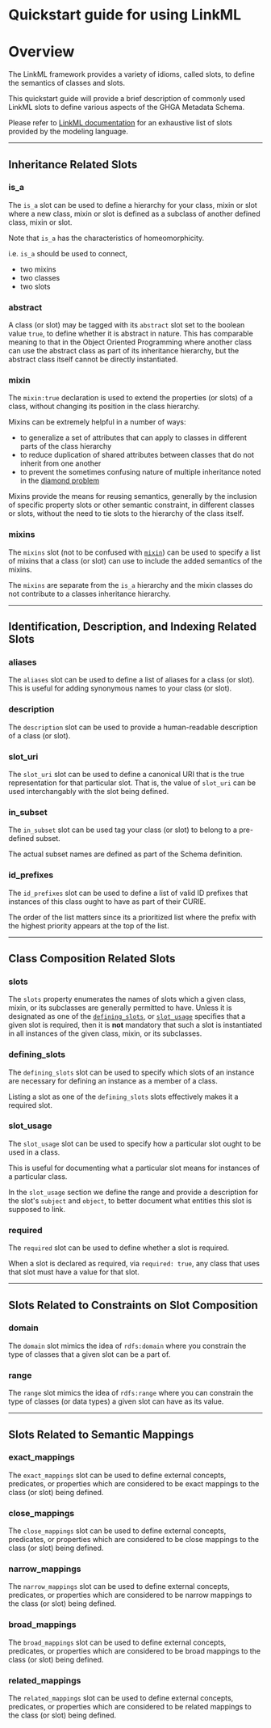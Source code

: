# Quickstart guide for using LinkML

# Overview

The LinkML framework provides a variety of idioms, called slots, to define the
semantics of classes and slots.

This quickstart guide will provide a brief description of commonly used LinkML
slots to define various aspects of the GHGA Metadata Schema.

Please refer to 
[LinkML documentation](https://linkml.github.io/linkml-model/docs/) for an
exhaustive list of slots provided by the modeling language.

---

## Inheritance Related Slots

### is_a

The `is_a` slot can be used to define a hierarchy for your class, mixin
or slot where a new class, mixin or slot is defined as a subclass of another
defined class, mixin or slot.

Note that `is_a` has the characteristics of homeomorphicity.

i.e. `is_a` should be used to connect,

- two mixins
- two classes
- two slots

### abstract

A class (or slot) may be tagged with its `abstract` slot set to the boolean
value `true`, to define whether it is abstract in nature. This has comparable
meaning to that in the Object Oriented Programming where another
class can use the abstract class as part of its inheritance hierarchy,
but the abstract class itself cannot be directly instantiated.

### mixin

The `mixin:true` declaration is used to extend the properties (or slots) of
a class, without changing its position in the class hierarchy.

Mixins can be extremely helpful in a number of ways:

- to generalize a set of attributes that can apply to classes in different
parts of the class hierarchy
- to reduce duplication of shared attributes between classes that do not
inherit from one another
- to prevent the sometimes confusing nature of multiple inheritance
noted in the [diamond problem](https://tinyurl.com/4zdw9tsb)

Mixins provide the means for reusing semantics, generally by the inclusion
of specific property slots or other semantic constraint, in different classes
or slots, without the need to tie slots to the hierarchy of the class itself.

###  mixins

The `mixins` slot (not to be confused with [`mixin`](#mixin)) can be used to
specify a list of mixins that a class (or slot) can use to  include the added
semantics of the mixins.

The `mixins` are separate from the `is_a` hierarchy and the mixin classes do
not contribute to a classes inheritance hierarchy.

---

## Identification, Description, and Indexing Related Slots

### aliases

The `aliases` slot can be used to define a list of aliases for a class
(or slot). This is useful for adding synonymous names to your class (or slot).

### description

The `description` slot can be used to provide a human-readable description of
a class (or slot).

### slot_uri

The `slot_uri` slot can be used to define a canonical URI that is the true
representation for that particular slot. That is, the value of `slot_uri` can
be used interchangably with the slot being defined.

### in_subset

The `in_subset` slot can be used tag your class (or slot) to belong to a
pre-defined subset.

The actual subset names are defined as part of the Schema definition.

### id_prefixes

The `id_prefixes` slot can be used to define a list of valid ID prefixes that
instances of this class ought to have as part of their CURIE.

The order of the list matters since its a prioritized list where the prefix
with the highest priority appears at the top of the list.

---

## Class Composition Related Slots

### slots

The `slots` property enumerates the names of slots which a given class,
mixin, or its subclasses are generally permitted to have.
Unless it is designated as one of the [`defining_slots`](#defining_slots), or
[`slot_usage`](#slot_usage) specifies that a given slot is required,
then it is **not** mandatory that such a slot is instantiated in all instances
of the given class, mixin, or its subclasses.

### defining_slots

The `defining_slots` slot can be used to specify which slots of an instance are
necessary for defining an instance as a member of a class.

Listing a slot as one of the `defining_slots` slots effectively makes
it a required slot.

### slot_usage

The `slot_usage` slot can be used to specify how a particular slot ought to be
used in a class.

This is useful for documenting what a particular slot means for instances of a
particular class.

In the `slot_usage` section we define the range and provide a description for
the slot's `subject` and `object`, to better document what entities this slot
is supposed to link.

### required

The `required` slot can be used to define whether a slot is required.

When a slot is declared as required, via `required: true`, any class that uses
that slot must have a value for that slot.

---

## Slots Related to Constraints on Slot Composition

### domain

The `domain` slot mimics the idea of `rdfs:domain` where you constrain the type
of classes that a given slot can be a part of.

### range

The `range` slot mimics the idea of `rdfs:range` where you can constrain the
type of classes (or data types) a given slot can have as its
value.

---

## Slots Related to Semantic Mappings

### exact_mappings

The `exact_mappings` slot can be used to define external concepts, predicates,
or properties which are considered to be exact mappings to the class (or slot)
being defined.

### close_mappings

The `close_mappings` slot can be used to define external concepts, predicates,
or properties which are considered to be close mappings to the class (or slot)
being defined.

### narrow_mappings

The `narrow_mappings` slot can be used to define external concepts, predicates,
or properties which are considered to be narrow mappings to the class (or slot)
being defined.

### broad_mappings

The `broad_mappings` slot can be used to define external concepts, predicates,
or properties which are considered to be broad mappings to the class (or slot)
being defined.

### related_mappings

The `related_mappings` slot can be used to define external concepts, predicates,
or properties which are considered to be related mappings to the class (or slot)
being defined.
